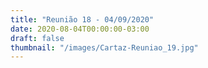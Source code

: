 ```yaml
---
title: "Reunião 18 - 04/09/2020"
date: 2020-08-04T00:00:00-03:00
draft: false
thumbnail: "/images/Cartaz-Reuniao_19.jpg"
---
```

